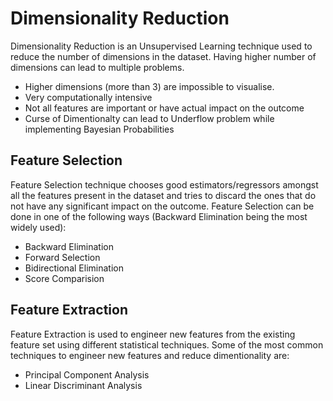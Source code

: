 # Dimensionality Reduction

Dimensionality Reduction is an Unsupervised Learning technique used to reduce the number of dimensions in the dataset. Having higher number of dimensions can lead to multiple problems.
* Higher dimensions (more than 3) are impossible to visualise.
* Very computationally intensive
* Not all features are important or have actual impact on the outcome
* Curse of Dimentionalty can lead to Underflow problem while implementing Bayesian Probabilities

## Feature Selection

Feature Selection technique chooses good estimators/regressors amongst all the features present in the dataset and tries to discard the ones that do not have any significant impact on the outcome. Feature Selection can be done in one of the following ways (Backward Elimination being the most widely used):
* Backward Elimination
* Forward Selection
* Bidirectional Elimination
* Score Comparision

## Feature Extraction

Feature Extraction is used to engineer new features from the existing feature set using different statistical techniques. Some of the most common techniques to engineer new features and reduce dimentionality are:
* Principal Component Analysis
* Linear Discriminant Analysis
